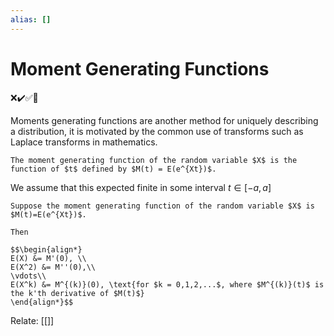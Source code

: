 ```yaml
---
alias: []
---
```

# Moment Generating Functions
❌✔️✅📗

Moments generating functions are another method for uniquely describing a distribution, it is motivated by the common use of transforms such as Laplace transforms in mathematics.

```ad-def
The moment generating function of the random variable $X$ is the function of $t$ defined by $M(t) = E(e^{Xt})$.
```

We assume that this expected finite in some interval $t \in [-a, a]$

```ad-thm
Suppose the moment generating function of the random variable $X$ is $M(t)=E(e^{Xt})$.

Then

$$\begin{align*}
E(X) &= M'(0), \\
E(X^2) &= M''(0),\\
\vdots\\
E(X^k) &= M^{(k)}(0), \text{for $k = 0,1,2,...$, where $M^{(k)}(t)$ is the k'th derivative of $M(t)$}
\end{align*}$$
```

Relate: [[]]